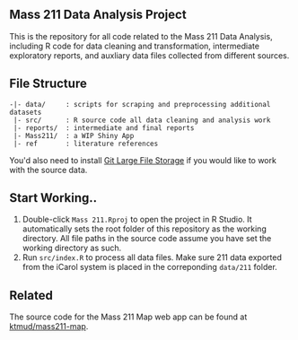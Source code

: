 Mass 211 Data Analysis Project
------------------------------

This is the repository for all code related to the Mass 211 Data Analysis, including R code for
data cleaning and transformation, intermediate exploratory reports, and auxliary data files collected
from different sources.

## File Structure

```
-|- data/     : scripts for scraping and preprocessing additional datasets
 |- src/      : R source code all data cleaning and analysis work
 |- reports/  : intermediate and final reports
 |- Mass211/  : a WIP Shiny App
 |- ref       : literature references
```

You'd also need to install [Git Large File Storage](https://git-lfs.github.com/) if you would like to work with the source data.

## Start Working..

1. Double-click `Mass 211.Rproj` to open the project in R Studio. It automatically sets the root folder of this repository as the working directory. All file paths in the source code assume you have set the working directory as such.
2. Run `src/index.R` to process all data files. Make sure 211 data exported from the iCarol system is placed in the correponding `data/211` folder.

## Related

The source code for the Mass 211 Map web app can be found at [ktmud/mass211-map](https://github.com/ktmud/mass211-map).
